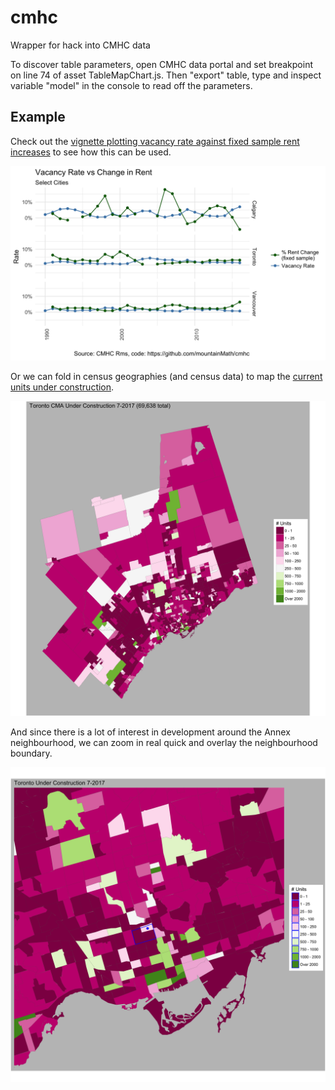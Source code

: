 # cmhc
Wrapper for hack into CMHC data

To discover table parameters, open CMHC data portal and set breakpoint on line 74 of asset TableMapChart.js. Then "export" table, type and
inspect variable "model" in the console to read off the parameters.

## Example
Check out the [vignette plotting vacancy rate against fixed sample rent increases](https://htmlpreview.github.io/?https://github.com/mountainMath/cmhc/blob/master/vignettes/vacancy_vs_rent_change.nb.html) to see how this can be used.

![Vacancy rate](images/vacancy_rent_change.png)

Or we can fold in census geographies (and census data) to map the [current units under construction](https://github.com/mountainMath/cmhc/blob/master/vignettes/Under%20Construction.nb.html).

![Under Construction](images/under_construction.png)

And since there is a lot of interest in development around the Annex neighbourhood, we can zoom in real quick and overlay the neighbourhood boundary.

![Annex](images/under_construction_annex.png)
